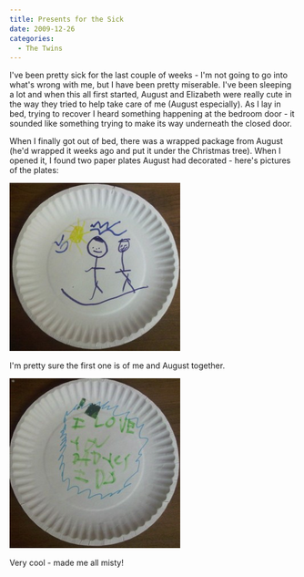 ```yaml
---
title: Presents for the Sick
date: 2009-12-26
categories: 
  - The Twins
---
```


I've been pretty sick for the last couple of weeks - I'm not going to go into what's wrong with me, but I have been pretty miserable. I've been sleeping a lot and when this all first started, August and Elizabeth were really cute in the way they tried to help take care of me (August especially). As I lay in bed, trying to recover I heard something happening at the bedroom door - it sounded like something trying to make its way underneath the closed door.

When I finally got out of bed, there was a wrapped package from August (he'd wrapped it weeks ago and put it under the Christmas tree). When I opened it, I found two paper plates August had decorated - here's pictures of the plates:

[![](images/IMG00006-20091226-1056-300x295.jpg)](http://www.thewargos.com/wp-content/uploads/2009/12/IMG00006-20091226-1056.jpg)

I'm pretty sure the first one is of me and August together.

[![](images/IMG00007-20091226-1056-300x298.jpg)](http://www.thewargos.com/wp-content/uploads/2009/12/IMG00007-20091226-1056.jpg)

Very cool - made me all misty!
